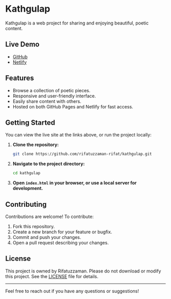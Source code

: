 # Kathgulap

Kathgulap is a web project for sharing and enjoying beautiful, poetic content.

## Live Demo

- [GitHub](https://rifatuzzaman-rifat.github.io/kathgulap)
- [Netlify](https://kathgulap.netlify.app)

## Features

- Browse a collection of poetic pieces.
- Responsive and user-friendly interface.
- Easily share content with others.
- Hosted on both GitHub Pages and Netlify for fast access.

## Getting Started

You can view the live site at the links above, or run the project locally:

1. **Clone the repository:**
   ```bash
   git clone https://github.com/rifatuzzaman-rifat/kathgulap.git
   ```
2. **Navigate to the project directory:**
   ```bash
   cd kathgulap
   ```
3. **Open `index.html` in your browser, or use a local server for development.**

## Contributing

Contributions are welcome! To contribute:
1. Fork this repository.
2. Create a new branch for your feature or bugfix.
3. Commit and push your changes.
4. Open a pull request describing your changes.

## License

This project is owned by Rifatuzzaman. Please do not download or modify this project. See the [LICENSE](LICENSE) file for details.

---

Feel free to reach out if you have any questions or suggestions!
